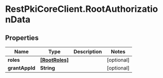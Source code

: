 # RestPkiCoreClient.RootAuthorizationData

## Properties
Name | Type | Description | Notes
------------ | ------------- | ------------- | -------------
**roles** | [**[RootRoles]**](RootRoles.md) |  | [optional] 
**grantAppId** | **String** |  | [optional] 
